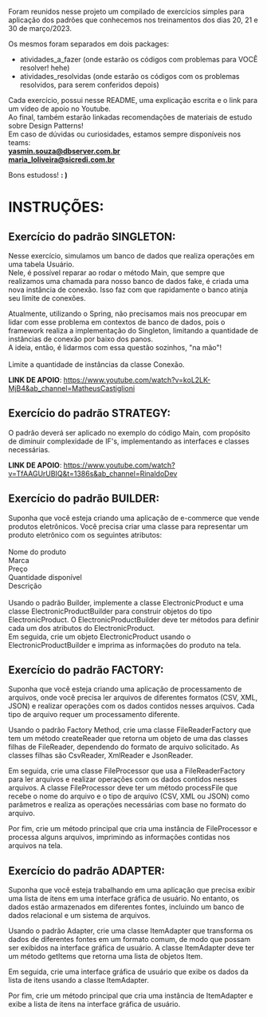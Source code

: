 

Foram reunidos nesse projeto um compilado de exercícios simples para aplicação dos padrões que conhecemos nos treinamentos
dos dias 20, 21 e 30 de março/2023. <br/>

Os mesmos foram separados em dois packages:
- atividades_a_fazer (onde estarão os códigos com problemas para VOCÊ resolver! hehe)
- atividades_resolvidas (onde estarão os códigos com os problemas resolvidos, para serem conferidos depois)

Cada exercício, possui nesse README, uma explicação escrita e o link para um vídeo de apoio no Youtube.
<br/>
Ao final, também estarão linkadas recomendações de materiais de estudo sobre Design Patterns!
<br/>
Em caso de dúvidas ou curiosidades, estamos sempre disponíveis nos teams: <br/>
**yasmin.souza@dbserver.com.br** <br/>
**maria_loliveira@sicredi.com.br**
<br/>

Bons estudoss! **: )** 


<h1>INSTRUÇÕES:</h1>


<h2> Exercício do padrão SINGLETON:</h2>
Nesse exercício, simulamos um banco de dados que realiza operações em uma tabela Usuário. <br/>
Nele, é possível reparar ao rodar o método Main, que sempre que realizamos uma chamada para nosso banco de dados fake, é criada uma nova instância de conexão. Isso faz com que rapidamente o banco atinja seu limite de conexões.


Atualmente, utilizando o Spring, não precisamos mais nos preocupar em lidar com esse problema
em contextos de banco de dados, pois o framework realiza a implementação do Singleton, limitando a quantidade de instâncias de conexão por baixo dos panos. <br/>
A ideia, então, é lidarmos com essa questão sozinhos, "na mão"!
<br/>
<br/>
Limite a quantidade de instâncias da classe Conexão.

**LINK DE APOIO**: https://www.youtube.com/watch?v=koL2LK-MjB4&ab_channel=MatheusCastiglioni

<h2> Exercício do padrão STRATEGY:</h2>
O padrão deverá ser aplicado no exemplo do código Main, com propósito de diminuir complexidade de IF's, implementando as interfaces e classes necessárias.
<br/>

**LINK DE APOIO**: https://www.youtube.com/watch?v=TfAAGUrUBIQ&t=1386s&ab_channel=RinaldoDev

<h2> Exercício do padrão BUILDER:</h2>
Suponha que você esteja criando uma aplicação de e-commerce que vende produtos eletrônicos. Você precisa criar uma classe para representar um produto eletrônico com os seguintes atributos:
<br/>
<br/>
Nome do produto
<br/>
Marca
<br/>
Preço
<br/>
Quantidade disponível
<br/>
Descrição
<br/>
<br/>
Usando o padrão Builder, implemente a classe ElectronicProduct e uma classe ElectronicProductBuilder para construir objetos do tipo ElectronicProduct. O ElectronicProductBuilder deve ter métodos para definir cada um dos atributos do ElectronicProduct.
<br/>Em seguida, crie um objeto ElectronicProduct usando o ElectronicProductBuilder e imprima as informações do produto na tela.
<br/>

<h2> Exercício do padrão FACTORY:</h2>

Suponha que você esteja criando uma aplicação de processamento de arquivos, onde você precisa ler arquivos de diferentes formatos (CSV, XML, JSON) e realizar operações com os dados contidos nesses arquivos. Cada tipo de arquivo requer um processamento diferente.

Usando o padrão Factory Method, crie uma classe FileReaderFactory que tem um método createReader que retorna um objeto de uma das classes filhas de FileReader, dependendo do formato de arquivo solicitado. As classes filhas são CsvReader, XmlReader e JsonReader.

Em seguida, crie uma classe FileProcessor que usa a FileReaderFactory para ler arquivos e realizar operações com os dados contidos nesses arquivos. A classe FileProcessor deve ter um método processFile que recebe o nome do arquivo e o tipo de arquivo (CSV, XML ou JSON) como parâmetros e realiza as operações necessárias com base no formato do arquivo.

Por fim, crie um método principal que cria uma instância de FileProcessor e processa alguns arquivos, imprimindo as informações contidas nos arquivos na tela.
<br/>

<h2> Exercício do padrão ADAPTER:</h2>

Suponha que você esteja trabalhando em uma aplicação que precisa exibir uma lista de itens em uma interface gráfica de usuário. No entanto, os dados estão armazenados em diferentes fontes, incluindo um banco de dados relacional e um sistema de arquivos.

Usando o padrão Adapter, crie uma classe ItemAdapter que transforma os dados de diferentes fontes em um formato comum, de modo que possam ser exibidos na interface gráfica de usuário. A classe ItemAdapter deve ter um método getItems que retorna uma lista de objetos Item.

Em seguida, crie uma interface gráfica de usuário que exibe os dados da lista de itens usando a classe ItemAdapter.

Por fim, crie um método principal que cria uma instância de ItemAdapter e exibe a lista de itens na interface gráfica de usuário.